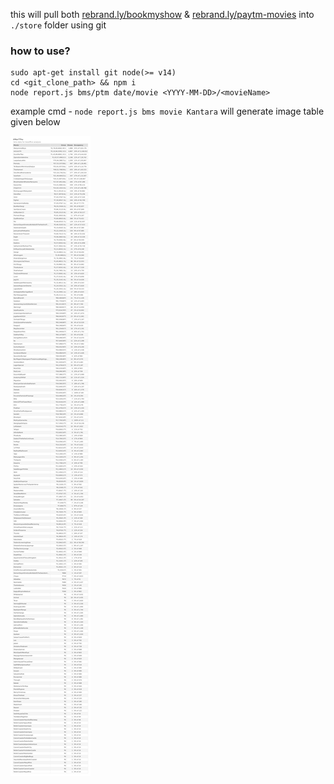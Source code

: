 this will pull both [rebrand.ly/bookmyshow](http://rebrand.ly/bookmyshow) & [rebrand.ly/paytm-movies](http://rebrand.ly/paytm-movies) into `./store` folder using git

### how to use?

```
sudo apt-get install git node(>= v14)
cd <git_clone_path> && npm i
node report.js bms/ptm date/movie <YYYY-MM-DD>/<movieName>
```

example cmd - `node report.js bms movie Kantara` will generate image table given below

<img src="./store/report.png" />
